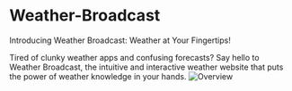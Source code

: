 # Weather-Broadcast
 Introducing Weather Broadcast: Weather at Your Fingertips!

Tired of clunky weather apps and confusing forecasts? Say hello to Weather Broadcast, the intuitive and interactive weather website that puts the power of weather knowledge in your hands.
![Overview](https://github.com/Himadri8991/Weather-Broadcast/assets/110726244/945e1f1b-6e5d-47a8-a697-25c22ecdf1ca)
